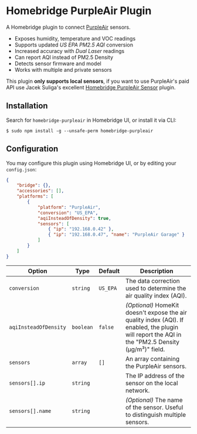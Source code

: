 # Homebridge PurpleAir Plugin

A Homebridge plugin to connect [PurpleAir](https://purpleair.com/) sensors.

- Exposes humidity, temperature and VOC readings
- Supports updated _US EPA PM2.5 AQI_ conversion
- Increased accuracy with _Dual Laser_ readings
- Can report AQI instead of PM2.5 Density
- Detects sensor firmware and model
- Works with multiple and private sensors

This plugin **only supports local sensors**, if you want to use PurpleAir's paid API use Jacek Suliga's excellent [Homebridge PurpleAir Sensor](https://github.com/jmkk/homebridge-purpleair-sensor) plugin.

## Installation

Search for `homebridge-purpleair` in Homebridge UI, or install it via CLI:

```shell
$ sudo npm install -g --unsafe-perm homebridge-purpleair
```

## Configuration

You may configure this plugin using Homebridge UI, or by editing your `config.json`:

```json
{
    "bridge": {},
    "accessories": [],
    "platforms": [
        {
            "platform": "PurpleAir",
            "conversion": "US_EPA",
            "aqiInsteadOfDensity": true,
            "sensors": [
                { "ip": "192.168.0.42" },
                { "ip": "192.168.0.47", "name": "PurpleAir Garage" }
            ]
        }
    ]
}
```

| Option                | Type      | Default  | Description |
| --------------------- | --------- | -------- | ----------- |
| `conversion`          | `string`  | `US_EPA` | The data correction used to determine the air quality index (AQI). |
| `aqiInsteadOfDensity` | `boolean` | `false`  | _(Optional)_ HomeKit doesn't expose the air quality index (AQI). If enabled, the plugin will report the AQI in the "PM2.5 Density (µg/m³)" field. |
| `sensors`             | `array `  | `[]`     | An array containing the PurpleAir sensors. |
| `sensors[].ip`        | `string`  |          | The IP address of the sensor on the local network. |
| `sensors[].name`      | `string`  |          | _(Optional)_ The name of the sensor. Useful to distinguish multiple sensors. |
